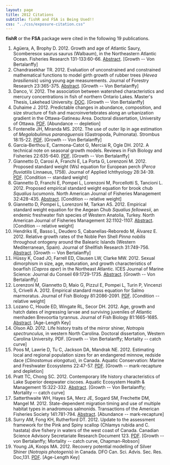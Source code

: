 ```yaml
---
layout: page
title: 2012 Citations
subtitle: fishR and FSA is Being Used!!
css: "../css/exposure-citation.css"
---
```


**fishR** or the **FSA** package were cited in the following <span id="contact-div">19</span> publications.

1. Agüera, A, Brophy D. 2012. Growth and age of Atlantic Saury, Scomberesox saurus saurus (Walbaum), in the Northeastern Atlantic Ocean.  Fisheries Research 131-133:60-66.  [Abstract](http://www.sciencedirect.com/science/article/pii/S0165783612002202).  [Growth -- Von Bertalanffy]
1. Chandrasekhar TR.  2012.  Evaluation of unconstrained and constrained mathematical functions to model girth growth of rubber trees (*Hevea brasiliensis*) using young age measurements.  Journal of Forestry Research 23:365-375.  [Abstract](http://link.springer.com/article/10.1007/s11676-012-0272-2).  [Growth -- Von Bertalanffy]
1. Danco, V.  2012.  The association between watershed characteristics and mercury concentrations in fish of northern Ontario Lakes.  Master's Thesis, Lakehead University. [DOC](http://flash.lakeheadu.ca/~rmackere/Transfer/Danco_THESIS%5B1%5D.doc). [Growth -- Von Bertalanffy]
1. Duhaime J. 2012.  Predictable changes in abundance, composition, and size structure of fish and macroinvertebrates along an urbanization gradient in the Ottawa-Gatineau Area.  Doctoral dissertation, University of Ottawa.  [PDF](https://www.ruor.uottawa.ca/en/handle/10393/23309). [Abundance -- depletion]
1. Fontenelle JH, Miranda MS. 2012. The use of outer lip in age estimation of *Megalobulimus paranaguensis* (Gastropoda, Pulmonata).  Strombus 18:15-22.  [PDF](http://www.researchgate.net/publication/235438636_The_use_of_outer_lip_in_age_estimation_of_Megalobulimus_paranaguensis_(Gastropoda_Pulmonata)/file/9fcfd511b04c54a294.pdf).  [Growth -- Von Bertalanffy]
1. García-Berthou E, Carmona-Catot G, Merciai R, Ogle DH. 2012. A technical note on seasonal growth models. Reviews in Fish Biology and Fisheries 22:635-640.  [PDF](http://invasiber.org/EGarcia/papers/Garcia-Berthou_etal_RFBF12.pdf). [Growth -- Von Bertalanffy]
1. Giannetto D, Carosi A, Franchi E, La Porta G, Lorenzoni M. 2012. Proposed standard weight (Ws) equation for European perch (*Perca fluviatilis* Linnaeus, 1758). Journal of Applied Ichthyology 28:34-39.  [PDF](https://www.bio.unipg.it/download/Pubblicazioni/J_Appllied_Icth_2012.pdf).  [Condition -- standard weight]
1. Giannetto D, Franchi E, Pompei L, Lorenzoni M, Porcellotti S, Tancioni L. 2012. Proposed empirical standard weight equation for brook chub *Squalius lucumonis*. North American Journal of Fisheries Management 32:428-435.  [Abstract](http://www.tandfonline.com/doi/abs/10.1080/02755947.2012.686006).  [Condition -- relative weight]
1. Giannetto D, Pompei L, Lorenzoni M, Tarkan AS. 2012. Empirical standard weight equation for the Aegean Chub *Squalius fellowesii*, an endemic freshwater fish species of Western Anatolia, Turkey.  North American Journal of Fisheries Management 32:1102-1107.  [Abstract](http://www.tandfonline.com/doi/abs/10.1080/02755947.2012.717522).  [Condition -- relative weight]
1. Hendriks IE, Basso L, Deudero S, Cabanellas-Reboredo M, Álvarez E. 2012. Relative growth rates of the Noble Pen Shell *Pinna nobilis* throughout ontogeny around the Balearic Islands (Western Mediterranean, Spain). Journal of Shellfish Research 31:749-756.  [Abstract](http://www.bioone.org/doi/abs/10.2983/035.031.0319).  [Growth -- Von Bertalanffy]
1. Hüssy K, Coad JO, Farrell ED, Clausen LW, Clarke MW.  2012.  Sexual dimorphism in size, age, maturation, and growth characteristics of boarfish (*Capros aper*) in the Northeast Atlantic. ICES Journal of Marine Science: Journal du Conseil 69:1729-1735. [Abstract](http://icesjms.oxfordjournals.org/content/69/10/1729.short).  [Growth -- Von Bertalanffy]
1. Lorenzoni M, Giannetto D, Maio G, Pizzul E, Pompei L, Turin P, Vincenzi S, Crivelli A. 2012. Empirical standard mass equation for Salmo marmoratus. Journal of Fish Biology  81:2086-2091.  [PDF](https://bio.unipg.it/download/Pubblicazioni/JFB-marmorata.pdf).  [Condition -- relative weight]
1. Lozano C, Houde ED, Wingate RL, Secor DH. 2012. Age, growth and hatch dates of ingressing larvae and surviving juveniles of Atlantic menhaden Brevoortia tyrannus. Journal of Fish Biology 81:1665-1685.  [Abstract](http://onlinelibrary.wiley.com/doi/10.1111/j.1095-8649.2012.03426.x/full).  [Age-Length Key]
1. Olson AD. 2012. Life history traits of the mirror shiner, *Notropis spectrunculus*, in western North Carolina.  Doctoral dissertation, Western Carolina University.  PDF. [Growth -- Von Bertalanffy; Mortality -- catch curve]
1. Poos M, Lawrie D, Tu C, Jackson DA, Mandrak NE. 2012. Estimating local and regional population sizes for an endangered minnow, redside dace (*Clinostomus elongatus*), in Canada. Aquatic Conservation: Marine and Freshwater Ecosystems 22:47-57.  [PDF](http://jackson.eeb.utoronto.ca/files/2012/10/aqc12351.pdf).  [Growth -- mark-recapture and depletion]
1. Pratt TC, Chong SC. 2012. Contemporary life history characteristics of Lake Superior deepwater ciscoes. Aquatic Ecosystem Health & Management 15:322-332.  [Abstract](http://www.tandfonline.com/doi/abs/10.1080/14634988.2012.708639).  [Growth -- Von Bertalanffy; Mortality -- catch curve]
1. Satterthwaite WH, Hayes SA, Merz JE, Sogard SM, Frechette DM, Mangel M. 2012. State-dependent migration timing and use of multiple habitat types in anadromous salmonids. Transactions of the American Fisheries Society 141:781-794.  [Abstract](http://www.tandfonline.com/doi/abs/10.1080/00028487.2012.675912).  [Abundance -- mark-recapture]
1. Surry AM, Fong KH, Rutherford DT.  2012.  Update to the assessment framework for the Pink and Spiny scallop (Chlamys rubida and C. hastata) dive fishery in waters of the west coast of Canada.  Canadian Science Advisory Secretariate Research Document 123.  [PDF](http://www.dfo-mpo.gc.ca/Csas-sccs/publications/resdocs-docrech/2011/2011_123-eng.pdf).  [Growth -- von Bertalanffy; Mortality -- catch curve, Chapman-Robson]
1. Young JA, Koops MA. 2012. Recovery potential modelling of Silver Shiner (*Notropis photogenis*) in Canada. DFO Can. Sci. Advis. Sec. Res. Doc,131.  [PDF](http://publications.gc.ca/collections/collection_2013/mpo-dfo/Fs70-5-2012-131-eng.pdf).  [Age-Length Key]
